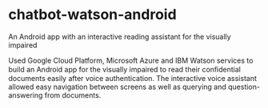 # chatbot-watson-android
 An Android app with an interactive reading assistant for the visually impaired

Used Google Cloud Platform, Microsoft Azure and IBM Watson services to build an Android app for the visually impaired to read their conﬁdential documents easily after voice authentication. The interactive voice assistant allowed easy navigation between screens as well as querying and question-answering from documents. 
